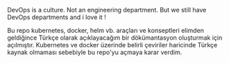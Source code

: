 DevOps is a culture. Not an engineering department.
But we still have DevOps departments and i love it !

Bu repo kubernetes, docker, helm vb. araçları ve konseptleri elimden geldiğince Türkçe olarak açıklayacağım bir dökümantasyon oluşturmak için açılmıştır.
Kubernetes ve docker üzerinde belirli çeviriler haricinde Türkçe kaynak olmaması sebebiyle bu repo'yu açmaya karar verdim.
